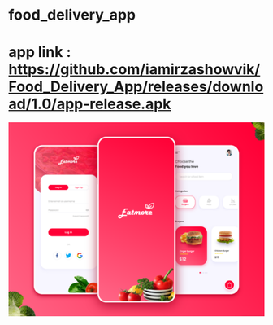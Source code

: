 # food_delivery_app
# app link : https://github.com/iamirzashowvik/Food_Delivery_App/releases/download/1.0/app-release.apk
<img src='imagec.png'>
